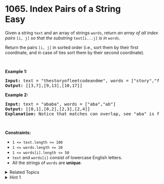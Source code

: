 
# 1065. Index Pairs of a String<br> Easy

<p>Given a string <code>text</code> and an array of strings <code>words</code>, return <em>an array of all index pairs </em><code>[i, j]</code><em> so that the substring </em><code>text[i...j]</code><em> is in <code>words</code></em>.</p>

<p>Return the pairs <code>[i, j]</code> in sorted order (i.e., sort them by their first coordinate, and in case of ties sort them by their second coordinate).</p>

<p>&nbsp;</p>
<p><strong class="example">Example 1:</strong></p>

<pre>
<strong>Input:</strong> text = &quot;thestoryofleetcodeandme&quot;, words = [&quot;story&quot;,&quot;fleet&quot;,&quot;leetcode&quot;]
<strong>Output:</strong> [[3,7],[9,13],[10,17]]
</pre>

<p><strong class="example">Example 2:</strong></p>

<pre>
<strong>Input:</strong> text = &quot;ababa&quot;, words = [&quot;aba&quot;,&quot;ab&quot;]
<strong>Output:</strong> [[0,1],[0,2],[2,3],[2,4]]
<strong>Explanation:</strong> Notice that matches can overlap, see &quot;aba&quot; is found in [0,2] and [2,4].
</pre>

<p>&nbsp;</p>
<p><strong>Constraints:</strong></p>

<ul>
	<li><code>1 &lt;= text.length &lt;= 100</code></li>
	<li><code>1 &lt;= words.length &lt;= 20</code></li>
	<li><code>1 &lt;= words[i].length &lt;= 50</code></li>
	<li><code>text</code> and <code>words[i]</code> consist of lowercase English letters.</li>
	<li>All the strings of <code>words</code> are <strong>unique</strong>.</li>
</ul>


<details>

<summary> Related Topics </summary>

-	`Array`
-	`String`
-	`Trie`
-	`Sorting`

</details>


<details>
<summary> Hint 1 </summary>
For each string of the set, look for matches and store those matches indices.
</details>